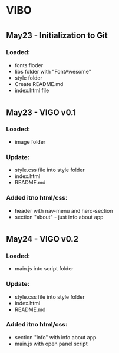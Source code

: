 ﻿# VIBO

# 
## May23 - Initialization to Git

### Loaded:
* fonts floder
* libs folder with "FontAwesome"
* style folder
* Create README.md
* index.html file

# 
## May23 - VIGO v0.1

### Loaded:
* image folder

### Update:
* style.css file into style folder
* index.html
* README.md

### Added itno html/css:
* header with nav-menu and hero-section
* section "about" - just info about app

# 
## May24 - VIGO v0.2

### Loaded:
* main.js into script folder

### Update:
* style.css file into style folder
* index.html
* README.md

### Added itno html/css:
* section "info" with info about app
* main.js with open panel script
